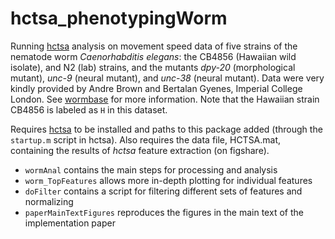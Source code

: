 # hctsa_phenotypingWorm
Running [hctsa](github.com/benfulcher/hctsa) analysis on movement speed data of five strains of the nematode worm *Caenorhabditis elegans*: the CB4856 (Hawaiian wild isolate), and N2 (lab) strains, and the mutants *dpy-20* (morphological mutant), *unc-9* (neural mutant), and *unc-38* (neural mutant).
Data were very kindly provided by Andre Brown and Bertalan Gyenes, Imperial College London.
See [wormbase](wormbase.org) for more information.
Note that the Hawaiian strain CB4856 is labeled as `H` in this dataset.

Requires [hctsa](github.com/benfulcher/hctsa) to be installed and paths to this package added (through the `startup.m` script in hctsa).
Also requires the data file, HCTSA.mat, containing the results of *hctsa* feature extraction (on figshare).

* `wormAnal` contains the main steps for processing and analysis
* `worm_TopFeatures` allows more in-depth plotting for individual features
* `doFilter` contains a script for filtering different sets of features and normalizing
* `paperMainTextFigures` reproduces the figures in the main text of the implementation paper
